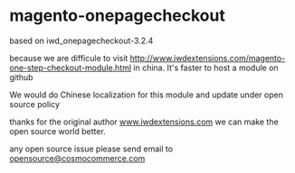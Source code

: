 magento-onepagecheckout
=======================

based on iwd_onepagecheckout-3.2.4

because we are difficule to visit http://www.iwdextensions.com/magento-one-step-checkout-module.html in china. It's faster to host a module on github

We would do Chinese localization for this module and update under open source policy

thanks for the original author www.iwdextensions.com we can make the open source world better.

any open source issue please send email to opensource@cosmocommerce.com
